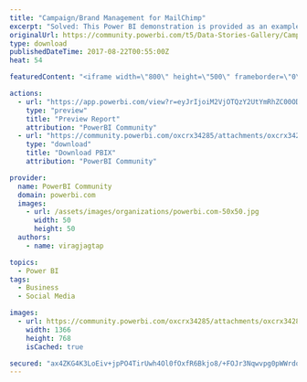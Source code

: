 ```yaml
---
title: "Campaign/Brand Management for MailChimp"
excerpt: "Solved: This Power BI demonstration is provided as an example of how a we can use mailchimp connector to show campaign analysis in different way. And"
originalUrl: https://community.powerbi.com/t5/Data-Stories-Gallery/Campaign-Brand-Management-for-MailChimp/m-p/235868
type: download
publishedDateTime: 2017-08-22T00:55:00Z
heat: 54

featuredContent: "<iframe width=\"800\" height=\"500\" frameborder=\"0\" src=\"https://app.powerbi.com/view?r=eyJrIjoiM2VjOTQzY2UtYmRhZC00ODVjLTlkMDYtZTU3NTBkYWI3ZDc0IiwidCI6IjhmZWYxOTVjLWVmMzQtNDk1MS1hYjVkLTQ0NzYyM2I5Mzc5YiJ9\"></iframe>"

actions:
  - url: "https://app.powerbi.com/view?r=eyJrIjoiM2VjOTQzY2UtYmRhZC00ODVjLTlkMDYtZTU3NTBkYWI3ZDc0IiwidCI6IjhmZWYxOTVjLWVmMzQtNDk1MS1hYjVkLTQ0NzYyM2I5Mzc5YiJ9"
    type: "preview"
    title: "Preview Report"
    attribution: "PowerBI Community"
  - url: "https://community.powerbi.com/oxcrx34285/attachments/oxcrx34285/DataStoriesGallery/1626/1/CampaignReportDemo.pbix"
    type: "download"
    title: "Download PBIX"
    attribution: "PowerBI Community"

provider:
  name: PowerBI Community
  domain: powerbi.com
  images:
    - url: /assets/images/organizations/powerbi.com-50x50.jpg
      width: 50
      height: 50
  authors:
    - name: viragjagtap

topics:
  - Power BI
tags:
  - Business
  - Social Media

images:
  - url: https://community.powerbi.com/oxcrx34285/attachments/oxcrx34285/DataStoriesGallery/1043/1/2017-08-14.png
    width: 1366
    height: 768
    isCached: true

secured: "ax4ZKG4K3LoEiv+jpPO4TirUwh4Ol0fOxfR6Bkjo8/+FOJr3Nqwvpg0pWWrdoVILusH5EK6N5AtIJteDhK5RMU43TRAmscqbm87b2sgNvvXC4m2TrrUNrNiXZIlGQlS1jARuorht6/r2XuenB4vuD3jnBsgG3MivqB3uEW24jm/Sk/kl/yT3jigjr/EclQtXRT+KmbrTwhfP5hlrTOKHi2xFQXDMxaZc+mz793j4u+uAWRO6GOtDlgIcSTpUEAx+T91/QzqMG3GWw5hD+UVqOJAZWbbCVdOY8v1KQI4aLWi0BhrQ4DrV9hk5JSzjxRfWe715jKBQSake6afJSu0jwBxLsfzJGXy5JhjrOqvcLXzmkKph4wmq4ILw4Uu3g29fSW5wd0IDNslCioS8dVKBX35lQQsUHVDxy1dZ2aqWgE8=;YH32nwVIs/2SE9+WL3mNBQ=="
---
```


